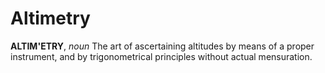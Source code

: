 # Altimetry

**ALTIM'ETRY**, _noun_ The art of ascertaining altitudes by means of a proper instrument, and by trigonometrical principles without actual mensuration.
